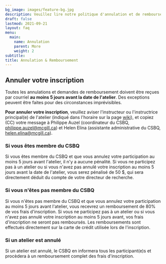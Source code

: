 ```yaml
---
bg_image: images/feature-bg.jpg
description: Veuillez lire notre politique d'annulation et de remboursement avant de vous inscrire à un atelier.
draft: false
lastmod: 2021-09-21
layout: faq
menu:
  main:
    name: Annulation
    parent: More
    weight: 2
subtitle: 
title: Annulation & Remboursement
---
```


## Annuler votre inscription

Toutes les annulations et demandes de remboursement doivent être reçues par courriel **au moins 5 jours avant la date de l'atelier**. Des exceptions peuvent être faites pour des circonstances imprévisibles. 

**Pour annuler votre inscription**, veuillez aviser l'instructeur ou l'instructrice principal(e) de l'atelier (indiqué dans l'horaire sur la page <a href = "https://wiki.qcbs.ca/r">wiki</a>), et copiez (CC) votre message à Philippe Auzel (coordinateur du CSBQ, <philippe.auzel@mcgill.ca>) et Helen Elina (assistante administrative du CSBQ, <helen.elina@mcgill.ca>).
 
### Si vous êtes membre du CSBQ

Si vous êtes membre du CSBQ et que vous annulez votre participation au moins 5 jours avant l'atelier, il n'y a aucune pénalité. Si vous ne participez pas à un atelier ou si vous n'avez pas annulé votre inscription au moins 5 jours avant la date de l'atelier, vous serez pénalisé de 50 $, qui sera directement déduit du compte de votre directeur de recherche.

### Si vous n'êtes pas membre du CSBQ

Si vous n'êtes pas membre du CSBQ et que vous annulez votre participation au moins 5 jours avant l'atelier, vous recevrez un remboursement de 80% de vos frais d'inscription. Si vous ne participez pas à un atelier ou si vous n'avez pas annulé votre inscription au moins 5 jours avant, vos frais d'inscription ne seront pas remboursés. Les remboursements sont effectués directement sur la carte de crédit utilisée lors de l'inscription.

### Si un atelier est annulé

Si un atelier est annulé, le CSBQ en informera tous les participant(e)s et procèdera à un remboursement complet des frais d'inscription.
